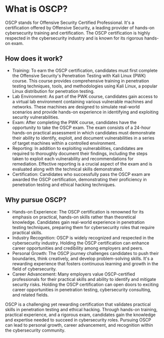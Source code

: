 # What is OSCP?
OSCP stands for Offensive Security Certified Professional. It's a certification offered by Offensive Security, a leading provider of hands-on cybersecurity training and certification. The OSCP certification is highly respected in the cybersecurity industry and is known for its rigorous hands-on exam.

## How does it work?
- Training: To earn the OSCP certification, candidates must first complete the Offensive Security's Penetration Testing with Kali Linux (PWK) course. This course provides comprehensive training in penetration testing techniques, tools, and methodologies using Kali Linux, a popular Linux distribution for penetration testing.
- Lab Environment: As part of the PWK course, candidates gain access to a virtual lab environment containing various vulnerable machines and networks. These machines are designed to simulate real-world scenarios and provide hands-on experience in identifying and exploiting security vulnerabilities.
- Exam: After completing the PWK course, candidates have the opportunity to take the OSCP exam. The exam consists of a 24-hour hands-on practical assessment in which candidates must demonstrate their ability to identify, exploit, and document vulnerabilities in a series of target machines within a controlled environment.
- Reporting: In addition to exploiting vulnerabilities, candidates are required to thoroughly document their findings, including the steps taken to exploit each vulnerability and recommendations for remediation. Effective reporting is a crucial aspect of the exam and is evaluated along with the technical skills demonstrated.
- Certification: Candidates who successfully pass the OSCP exam are awarded the OSCP certification, demonstrating their proficiency in penetration testing and ethical hacking techniques.
## Why pursue OSCP?
- Hands-on Experience: The OSCP certification is renowned for its emphasis on practical, hands-on skills rather than theoretical knowledge. Candidates gain real-world experience in penetration testing techniques, preparing them for cybersecurity roles that require practical skills.
- Industry Recognition: OSCP is widely recognized and respected in the cybersecurity industry. Holding the OSCP certification can enhance career opportunities and credibility among employers and peers.
- Personal Growth: The OSCP journey challenges candidates to push their boundaries, think creatively, and develop problem-solving skills. It's a rewarding experience that fosters continuous learning and growth in the field of cybersecurity.
- Career Advancement: Many employers value OSCP-certified professionals for their practical skills and ability to identify and mitigate security risks. Holding the OSCP certification can open doors to exciting career opportunities in penetration testing, cybersecurity consulting, and related fields.

OSCP is a challenging yet rewarding certification that validates practical skills in penetration testing and ethical hacking. Through hands-on training, practical experience, and a rigorous exam, candidates gain the knowledge and expertise needed to succeed in cybersecurity roles. Pursuing OSCP can lead to personal growth, career advancement, and recognition within the cybersecurity community.
